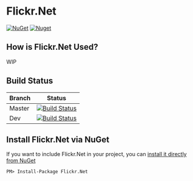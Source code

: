# Flickr.Net

[![NuGet](https://img.shields.io/nuget/v/Flickr.Net.svg?style=flat-square)](https://www.nuget.org/packages/Flickr.Net)
[![Nuget](https://img.shields.io/nuget/dt/Flickr.Net)](https://www.nuget.org/packages/Flickr.Net)

## How is Flickr.Net Used?

WIP

## Build Status

| Branch | Status                                                                                                                                                                                                      |
| ------ | ----------------------------------------------------------------------------------------------------------------------------------------------------------------------------------------------------------- |
| Master | [![Build Status](https://dev.azure.com/NoNeedConcept/Flickr.Net/_apis/build/status%2FRELEASE-Pipeline?branchName=master)](https://dev.azure.com/NoNeedConcept/Flickr.Net/_build/latest?definitionId=15&branchName=master) |
| Dev    | [![Build Status](https://dev.azure.com/NoNeedConcept/Flickr.Net/_apis/build/status%2FCI-Pipeline?branchName=dev)](https://dev.azure.com/NoNeedConcept/Flickr.Net/_build/latest?definitionId=14&branchName=dev)            |

## Install Flickr.Net via NuGet

If you want to include Flickr.Net in your project, you can [install it directly from NuGet](https://www.nuget.org/packages/Flickr.Net/)

```
PM> Install-Package Flickr.Net
```
